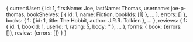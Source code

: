 {
  currentUser: {
    id: 1,
    firstName: Joe,
    lastName: Thomas,
    username: joe-p-thomas,
    bookShelves: [
      {
        id: 1,
        name: Fiction,
        bookIds: [1]
      },
      ...
    ],
    errors: []
  },
  books: {
    1: {
      id: 1,
      title: The Hobbit,
      author: J.R.R. Tolkien
    },
    ...
  },
  reviews: {
    1: {
      id: 1,
      bookId: 1,
      userId: 1,
      rating: 5,
      body: ''
    },
    ...
  },
  forms: {
    book: {errors: []},
    review: {errors: []}
  }
}
